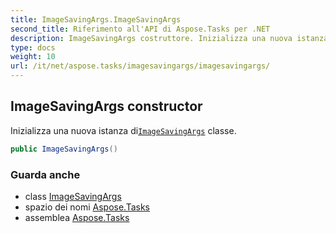 ```yaml
---
title: ImageSavingArgs.ImageSavingArgs
second_title: Riferimento all'API di Aspose.Tasks per .NET
description: ImageSavingArgs costruttore. Inizializza una nuova istanza diImageSavingArgs classe.
type: docs
weight: 10
url: /it/net/aspose.tasks/imagesavingargs/imagesavingargs/
---
```

## ImageSavingArgs constructor

Inizializza una nuova istanza di[`ImageSavingArgs`](../) classe.

```csharp
public ImageSavingArgs()
```

### Guarda anche

* class [ImageSavingArgs](../)
* spazio dei nomi [Aspose.Tasks](../../imagesavingargs/)
* assemblea [Aspose.Tasks](../../../)


